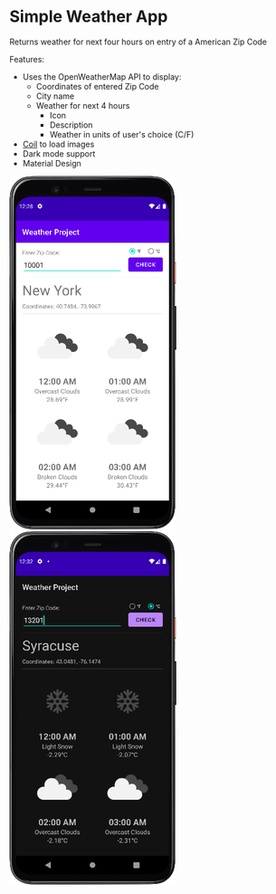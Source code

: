 # Simple Weather App
Returns weather for next four hours on entry of a American Zip Code

Features:
- Uses the OpenWeatherMap API to display:
    - Coordinates of entered Zip Code
    - City name
    - Weather for next 4 hours
        - Icon
        - Description
        - Weather in units of user's choice (C/F)
- [Coil](https://coil-kt.github.io/coil/) to load images
- Dark mode support
- Material Design

![](.README_images/img.png)   
![](.README_images/img2.png)

